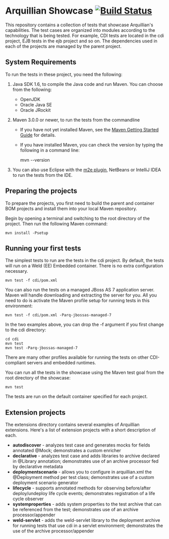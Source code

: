 # Arquillian Showcase [![Build Status](https://travis-ci.org/felipecalmeida/arquillian-showcase.svg?branch=master)](https://travis-ci.org/felipecalmeida/arquillian-showcase)

This repository contains a collection of tests that showcase Arquillian's capabilities. The test cases are organized into modules according to the technology that is being tested. For example, CDI tests are located in the cdi project, EJB tests in the ejb project and so on. The dependencies used in each of the projects are managed by the parent project.

## System Requirements 

To run the tests in these project, you need the following:

1. Java SDK 1.6, to compile the Java code and run Maven. You can choose from the following:
    * OpenJDK
    * Oracle Java SE
    * Oracle JRockit

2. Maven 3.0.0 or newer, to run the tests from the commandline
    * If you have not yet installed Maven, see the [Maven Getting Started Guide](http://maven.apache.org/guides/getting-started/index.html) for details.
    * If you have installed Maven, you can check the version by typing the following in a command line:

        mvn --version 

3. You can also use Eclipse with the [m2e plugin](http://www.eclipse.org/m2e/), NetBeans or IntelliJ IDEA to run the tests from the IDE.

## Preparing the projects

To prepare the projects, you first need to build the parent and container BOM projects and install them into your local Maven repository.

Begin by opening a terminal and switching to the root directory of the project. Then run the following Maven command:

    mvn install -Psetup

## Running your first tests

The simplest tests to run are the tests in the cdi project. By default, the tests will run on a Weld (EE) Embedded container. There is no extra configuration necessary.

    mvn test -f cdi/pom.xml

You can also run the tests on a managed JBoss AS 7 application server. Maven will handle downloading and extracting the server for you. All you need to do is activate the Maven profile setup for running tests in this environment:

    mvn test -f cdi/pom.xml -Parq-jbossas-managed-7

In the two examples above, you can drop the -f argument if you first change to the cdi directory:

    cd cdi
    mvn test
    mvn test -Parq-jbossas-managed-7

There are many other profiles available for running the tests on other CDI-compliant servers and embedded runtimes.

You can run all the tests in the showcase using the Maven test goal from the root directory of the showcase:

    mvn test

The tests are run on the default container specified for each project.

## Extension projects

The extensions directory contains several examples of Arquillian extensions. Here's a list of extension projects with a short description of each.

* **autodiscover** - analyzes test case and generates mocks for fields annotated @Mock; demonstrates a custom enricher
* **declarative** - analyzes test case and adds libraries to archive declared in @Library annotation; demonstrates use of an archive processor fed by declarative metadata
* **deploymentscenario** - allows you to configure in arquillian.xml the @Deployment method per test class; demonstrates use of a custom deployment scenario generator
* **lifecycle** - supports annotated methods for observing before/after deploy/undeploy life cycle events; demonstrates registration of a life cycle observer
* **systemproperties** - adds system properties to the test archive that can be referenced from the test; demonstrates use of an archive processor/appender
* **weld-servlet** - adds the weld-servlet library to the deployment archive for running tests that use cdi in a servlet environment; demonstrates the use of the archive processor/appender

